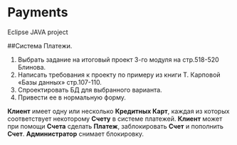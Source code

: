 # Payments
Eclipse JAVA project

##Система Платежи.

1. Выбрать задание на итоговый проект 3-го модуля на стр.518-520 Блинова.
2. Написать требования к проекту по примеру из книги Т. Карповой «Базы данных» стр.107-110.
3. Спроектировать БД для выбранного варианта.
4. Привести ее в нормальную форму.

__Клиент__ имеет одну или несколько __Кредитных Карт__, каждая из которых соответствует некоторому __Счету__ в системе платежей. __Клиент__ может при помощи __Счета__ сделать __Платеж__, заблокировать __Счет__ и пополнить __Счет__. __Администратор__ снимает блокировку.
